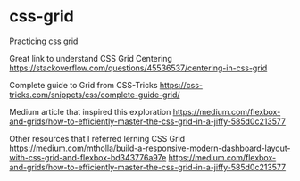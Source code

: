 # css-grid
Practicing css grid

Great link to understand CSS Grid Centering
https://stackoverflow.com/questions/45536537/centering-in-css-grid

Complete guide to Grid from CSS-Tricks https://css-tricks.com/snippets/css/complete-guide-grid/

Medium article that inspired this exploration https://medium.com/flexbox-and-grids/how-to-efficiently-master-the-css-grid-in-a-jiffy-585d0c213577

Other resources that I referred lerning CSS Grid https://medium.com/mtholla/build-a-responsive-modern-dashboard-layout-with-css-grid-and-flexbox-bd343776a97e
https://medium.com/flexbox-and-grids/how-to-efficiently-master-the-css-grid-in-a-jiffy-585d0c213577
